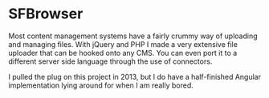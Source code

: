 <!--
  id: 2231
  slug: sfbrowser
  type: fortpolio
  excerpt: <p>With jQuery and PHP I made a very extensive file uploader that can be hooked onto any CMS. You can even port it to a different server side language through the use of connectors.</p>
  categories: JavaScript, HTML/CSS, open source, UX
  tags: HTML, CSS, JavaScript, jQuery, PHP, XML, Flash
  clients: 
  collaboration: 
  prizes: 
  thumbnail: sfbrowser.jpg
  image: sfbrowser.jpg
  images: sfbrowser4.jpg, sfbrowser.gif, sfbrowser.jpg, sfbrowser0.jpg, sfbrowser1.jpg, sfbrowser2.jpg, sfbrowser3.jpg
  inCv: false
  inPortfolio: false
  dateFrom: 2008-05-01
  dateTo: 2014-04-01
-->
  
# SFBrowser

<p>Most content management systems have a fairly crummy way of uploading and managing files. With jQuery and PHP I made a very extensive file uploader that can be hooked onto any CMS. You can even port it to a different server side language through the use of connectors.</p>
<p>I pulled the plug on this project in 2013, but I do have a half-finished Angular implementation lying around for when I am really bored.</p>